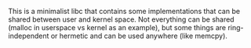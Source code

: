 This is a minimalist libc that contains some implementations that can be shared
between user and kernel space. Not everything can be shared (malloc in userspace
vs kernel as an example), but some things are ring-independent or hermetic and
can be used anywhere (like memcpy).
